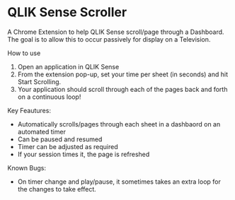 # QLIK Sense Scroller
A Chrome Extension to help QLIK Sense scroll/page through a Dashboard. The goal is to allow this to occur passively for display on a Television.

How to use
1) Open an application in QLIK Sense
2) From the extension pop-up, set your time per sheet (in seconds) and hit Start Scrolling.
3) Your application should scroll through each of the pages back and forth on a continuous loop!


Key Feautures:
- Automatically scrolls/pages through each sheet in a dashbaord on an automated timer
- Can be paused and resumed
- Timer can be adjusted as required
- If your session times it, the page is refreshed

Known Bugs:
- On timer change and play/pause, it sometimes takes an extra loop for the changes to take effect.

